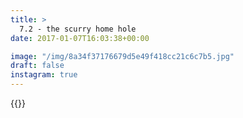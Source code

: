 ```yaml
---
title: >
  7.2 - the scurry home hole
date: 2017-01-07T16:03:38+00:00

image: "/img/8a34f37176679d5e49f418cc21c6c7b5.jpg"
draft: false
instagram: true
---
```


{{<photo src="/img/8a34f37176679d5e49f418cc21c6c7b5.jpg">}}
